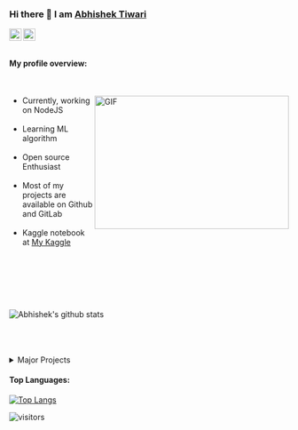 ### Hi there 👋 I am [Abhishek Tiwari](#)

<a href="https://www.linkedin.com/in/abhishektiwari2024/">
  <img align="left" alt="Abhishek's LinkdeIN" width="22px" src="https://cdn.jsdelivr.net/npm/simple-icons@v3/icons/linkedin.svg" />
</a>
<a href="https://leetcode.com/JUZ0/">
  <img align="left" alt="Abhishek's Leetcode" width="22px" src="https://cdn.jsdelivr.net/npm/simple-icons@v3/icons/leetcode.svg" />
</a>

<br />
<br />

<div>
  <p>

  </p>
</div>


#### My profile overview:
<br>

<div>
  <img align="right" alt="GIF" src="https://giffiles.alphacoders.com/297/2970.gif" alt="https://github.com/blackcater/blackcater/raw/main/images/banner.gif" width="350" height="240" />
  
  - Currently, working on NodeJS<br><br>
  - Learning ML algorithm <br><br>
  - Open source Enthusiast<br><br>
  - Most of my projects are available on Github and GitLab<br><br>
  - Kaggle notebook at [My Kaggle](#)<br><br>
  
  <br>
  <br>
  <br>
  <br>

</div>
<div>

![Abhishek's github stats](https://github-readme-stats.vercel.app/api?username=AbhishekTiwari07&show_icons=true&theme=radical)

</div>

<br />
<br />
<br />
<details>
<summary>
   Major Projects
</summary>

<br />

[![ReadMe Card](https://github-readme-stats.vercel.app/api/pin/?username=AbhishekTiwari07&repo=NutriVeal_WebApp)](https://github.com/AbhishekTiwari07/NodeJS_Projects)
[![ReadMe Card](https://github-readme-stats.vercel.app/api/pin/?username=AbhishekTiwari07&repo=NutriVeal)](https://github.com/AbhishekTiwari07/NutriVeal)
[![ReadMe Card](https://github-readme-stats.vercel.app/api/pin/?username=AbhishekTiwari07&repo=Chat-App-with-Sentiment-Analysis)](https://github.com/AbhishekTiwari07/Chat-App-with-Sentiment-Analysis)
[![ReadMe Card](https://github-readme-stats.vercel.app/api/pin/?username=AbhishekTiwari07&repo=Image-Search)](https://github.com/AbhishekTiwari07/Image-Search)

<br />


![picture](https://raw.githubusercontent.com/saadeghi/saadeghi/master/dino.gif)
</details>

<h4>Top Languages:</h4>

[![Top Langs](https://github-readme-stats.vercel.app/api/top-langs/?username=AbhishekTiwari07&hide=html)](https://github.com/AbhishekTiwari07/github-readme-stats)

![visitors](https://visitor-badge.laobi.icu/badge?page_id=AbhishekTiwari07.AbhishekTiwari07)

